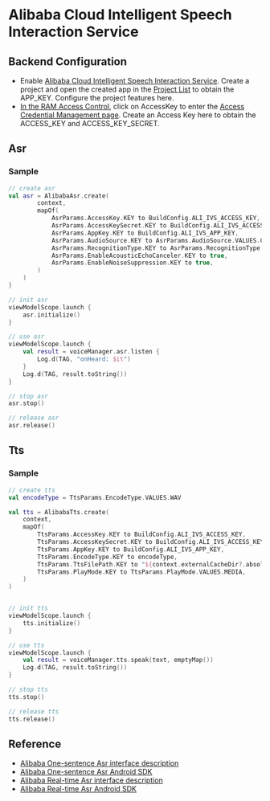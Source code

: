 # Alibaba Cloud Intelligent Speech Interaction Service

## Backend Configuration

- Enable [Alibaba Cloud Intelligent Speech Interaction Service](https://nls-portal.console.aliyun.com/overview). Create a project and open the created app in the [Project List](https://nls-portal.console.aliyun.com/applist) to obtain the APP_KEY. Configure the project features here.
- [In the RAM Access Control](https://ram.console.aliyun.com/overview), click on AccessKey to enter the [Access Credential Management page](https://ram.console.aliyun.com/manage/ak). Create an Access Key here to obtain the ACCESS_KEY and ACCESS_KEY_SECRET.

## Asr 

### Sample

```kotlin
// create asr
val asr = AlibabaAsr.create(
        context,
        mapOf(
            AsrParams.AccessKey.KEY to BuildConfig.ALI_IVS_ACCESS_KEY,
            AsrParams.AccessKeySecret.KEY to BuildConfig.ALI_IVS_ACCESS_KEY_SECRET,
            AsrParams.AppKey.KEY to BuildConfig.ALI_IVS_APP_KEY,
            AsrParams.AudioSource.KEY to AsrParams.AudioSource.VALUES.COMMUNICATION,
            AsrParams.RecognitionType.KEY to AsrParams.RecognitionType.VALUES.LONG,
            AsrParams.EnableAcousticEchoCanceler.KEY to true,
            AsrParams.EnableNoiseSuppression.KEY to true,
        )
    )
}

// init asr
viewModelScope.launch {
    asr.initialize()
}

// use asr
viewModelScope.launch {
    val result = voiceManager.asr.listen {
        Log.d(TAG, "onHeard: $it")
    }
    Log.d(TAG, result.toString())
}

// stop asr
asr.stop()

// release asr
asr.release()
```

## Tts

### Sample

```kotlin
// create tts
val encodeType = TtsParams.EncodeType.VALUES.WAV

val tts = AlibabaTts.create(
    context,
    mapOf(
        TtsParams.AccessKey.KEY to BuildConfig.ALI_IVS_ACCESS_KEY,
        TtsParams.AccessKeySecret.KEY to BuildConfig.ALI_IVS_ACCESS_KEY_SECRET,
        TtsParams.AppKey.KEY to BuildConfig.ALI_IVS_APP_KEY,
        TtsParams.EncodeType.KEY to encodeType,
        TtsParams.TtsFilePath.KEY to "${context.externalCacheDir?.absolutePath}/tts.${encodeType}",
        TtsParams.PlayMode.KEY to TtsParams.PlayMode.VALUES.MEDIA,
    )
)


// init tts
viewModelScope.launch {
    tts.initialize()
}

// use tts
viewModelScope.launch {
    val result = voiceManager.tts.speak(text, emptyMap())
    Log.d(TAG, result.toString())
}

// stop tts
tts.stop()

// release tts
tts.release()
```

## Reference
- [Alibaba One-sentence Asr interface description](https://help.aliyun.com/zh/isi/developer-reference/overview-3?spm=5176.22414175.sslink.1.21883e74dCEmFW)
- [Alibaba One-sentence Asr Android SDK](https://help.aliyun.com/zh/isi/developer-reference/nui-sdk-for-android?spm=a2c4g.11186623.help-menu-30413.d_3_0_0_2_1.7f874bb4rNCrfz)
- [Alibaba Real-time Asr interface description](https://help.aliyun.com/zh/isi/developer-reference/api-reference?spm=a2c4g.11186623.help-menu-30413.d_3_0_1_0.3b6c4a51NEzylc)
- [Alibaba Real-time Asr Android SDK](https://help.aliyun.com/zh/isi/developer-reference/nui-sdk-for-android-1?spm=a2c4g.11186623.help-menu-30413.d_3_0_1_1_1.44b8626b9ObDWE)
